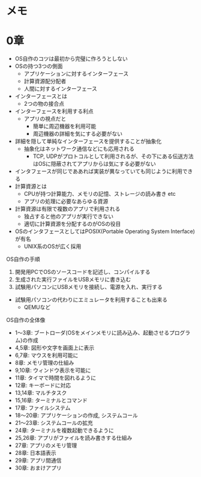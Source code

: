 # メモ

# 0章

* OS自作のコツは最初から完璧に作ろうとしない
* OSの持つ3つの側面
  * アプリケーションに対するインターフェース
  * 計算資源配分配者
  * 人間に対するインターフェース
* インターフェースとは
  * 2つの物の接合点
* インターフェースを利用する利点
  * アプリの視点だと
    * 簡単に周辺機器を利用可能
    * 周辺機器の詳細を気にする必要がない
* 詳細を隠して単純なインターフェースを提供することが抽象化
  * 抽象化はネットワーク通信などにも応用される
    * TCP, UDPがプロトコルとして利用されるが、その下にある伝送方法はOSに隠蔽されてアプリからは気にする必要がない
* インタフェースが同じでああれば実装が異なっていても同じように利用できる
* 計算資源とは
  * CPUが持つ計算能力、メモリの記憶、ストレージの読み書き etc
  * アプリの処理に必要なあらゆる資源
* 計算資源は有限で複数のアプリで利用される
  * 独占すると他のアプリが実行できない
  * 適切に計算資源を分配するのがOSの役目
* OSのインタフェースとしてはPOSIX(Portable Operating System Interface)が有名
  * UNIX系のOSが広く採用

OS自作の手順

1. 開発用PCでOSのソースコードを記述し、コンパイルする
2. 生成された実行ファイルをUSBメモリに書き込む
3. 試験用パソコンにUSBメモリを接続し、電源を入れ、実行する

* 試験用パソコンの代わりにエミュレータを利用することも出来る
  * QEMUなど

OS自作の全体像

* 1～3章: ブートローダ(OSをメインメモリに読み込み、起動させるプログラム)の作成
* 4,5章: 図形や文字を画面上に表示
* 6,7章: マウスを利用可能に
* 8章: メモリ管理の仕組み
* 9,10章: ウィンドウ表示を可能に
* 11章: タイマで時間を図れるように
* 12章: キーボードに対応
* 13,14章: マルチタスク
* 15,16章: ターミナルとコマンド
* 17章: ファイルシステム
* 18～20章: アプリケーションの作成, システムコール
* 21～23章: システムコールの拡充
* 24章: ターミナルを複数起動できるように
* 25,26章: アプリがファイルを読み書きする仕組み
* 27章: アプリのメモリ管理
* 28章: 日本語表示
* 29章: アプリ間通信
* 30章: おまけアプリ
